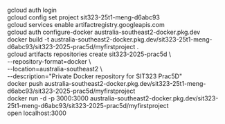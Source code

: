 gcloud auth login  
gcloud config set project sit323-25t1-meng-d6abc93  
gcloud services enable artifactregistry.googleapis.com  
gcloud auth configure-docker australia-southeast2-docker.pkg.dev  
docker build -t australia-southeast2-docker.pkg.dev/sit323-25t1-meng-d6abc93/sit323-2025-prac5d/myfirstproject .  
gcloud artifacts repositories create sit323-2025-prac5d \  
  --repository-format=docker \  
  --location=australia-southeast2 \  
  --description="Private Docker repository for SIT323 Prac5D"  
docker push australia-southeast2-docker.pkg.dev/sit323-25t1-meng-d6abc93/sit323-2025-prac5d/myfirstproject  
docker run -d -p 3000:3000 australia-southeast2-docker.pkg.dev/sit323-25t1-meng-d6abc93/sit323-2025-prac5d/myfirstproject  
open localhost:3000  
